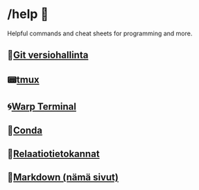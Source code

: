 # /help 💾
Helpful commands and cheat sheets for programming and more.

## 📜[Git versiohallinta](https://github.com/jamps3/help/blob/main/git.md)
## 📟[tmux](https://github.com/jamps3/help/blob/main/tmux.md)
## 🌀[Warp Terminal](https://app.warp.dev/referral/9LDPXV)
## 🚀[Conda](https://github.com/jamps3/help/blob/main/conda.md)
## 📜[Relaatiotietokannat](https://github.com/jamps3/help/blob/main/relaatiotietokannat.md)
## 📜[Markdown (nämä sivut)](https://github.com/jamps3/help/blob/main/markdown.md)
